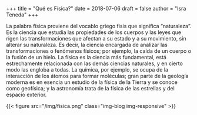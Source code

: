 +++
title = "Qué es Física?"
date = 2018-07-06
draft = false
author = "Isra Teneda"
+++

La palabra física proviene del vocablo griego fisis que significa “naturaleza”.
Es la ciencia que estudia las propiedades de los cuerpos y las leyes que rigen
las transformaciones que afectan a su estado y a su movimiento, sin alterar su 
naturaleza. Es decir, la ciencia encargada de analizar las transformaciones o 
fenómenos físicos; por ejemplo, la caída de un cuerpo o la fusión de un hielo. 
La física es la ciencia más fundamental, está estrechamente relacionada con las 
demás ciencias naturales, y en cierto modo las engloba a todas. La química, por 
ejemplo, se ocupa de la interacción de los átomos para formar moléculas; gran 
parte de la geología moderna es en esencia un estudio de la física de la Tierra 
y se conoce como geofísica; y la astronomía trata de la física de las estrellas 
y del espacio exterior.

{{< figure src="/img/fisica.png" class="img-blog img-responsive" >}}